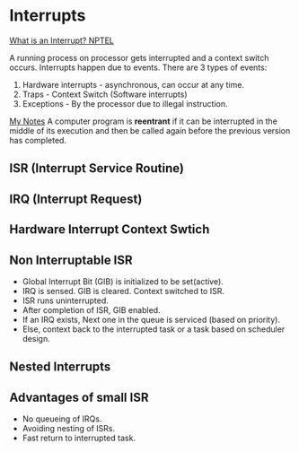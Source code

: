 # Interrupts
[What is an Interrupt? NPTEL](https://www.youtube.com/watch?v=rnGVincwk30&list=PLEJxKK7AcSEGPOCFtQTJhOElU44J_JAun&index=14&t=1s) <br />

A running process on processor gets interrupted and a context switch occurs. Interrupts happen due to events.
There are 3 types of events:
1. Hardware interrupts - asynchronous, can occur at any time.
2. Traps - Context Switch (Software interrupts)
3. Exceptions - By the processor due to illegal instruction.

[My Notes](https://drive.google.com/file/d/18AfVh-4BbJQitBeYUWbYyExi1yPhDAkP/view?usp=share_link)
A computer program is **reentrant** if it can be interrupted in the middle of its execution and then be called again before the previous version has completed.

## ISR (Interrupt Service Routine)
## IRQ (Interrupt Request)

## Hardware Interrupt Context Swtich

## Non Interruptable ISR
* Global Interrupt Bit (GIB) is initialized to be set(active).
* IRQ is sensed. GIB is cleared. Context switched to ISR.
* ISR runs uninterrupted. 
* After completion of ISR, GIB enabled.
* If an IRQ exists, Next one in the queue is serviced (based on priority).
* Else, context back to the interrupted task or a task based on scheduler design.

## Nested Interrupts

## Advantages of small ISR
* No queueing of IRQs.
* Avoiding nesting of ISRs.
* Fast return to interrupted task.
